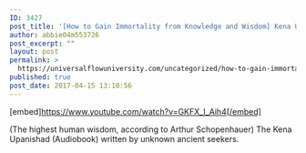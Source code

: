 ```yaml
---
ID: 3427
post_title: '[How to Gain Immortality from Knowledge and Wisdom] Kena Upanishad (Spirituality Audiobook)'
author: abbie04m553726
post_excerpt: ""
layout: post
permalink: >
  https://universalflowuniversity.com/uncategorized/how-to-gain-immortality-from-knowledge-and-wisdom-kena-upanishad-spirituality-audiobook/
published: true
post_date: 2017-04-15 13:10:56
---
```

[embed]https://www.youtube.com/watch?v=GKFX_I_Aih4[/embed]<br>
<p>(The highest human wisdom, according to Arthur Schopenhauer) The Kena Upanishad (Audiobook) written by unknown ancient seekers.</p>